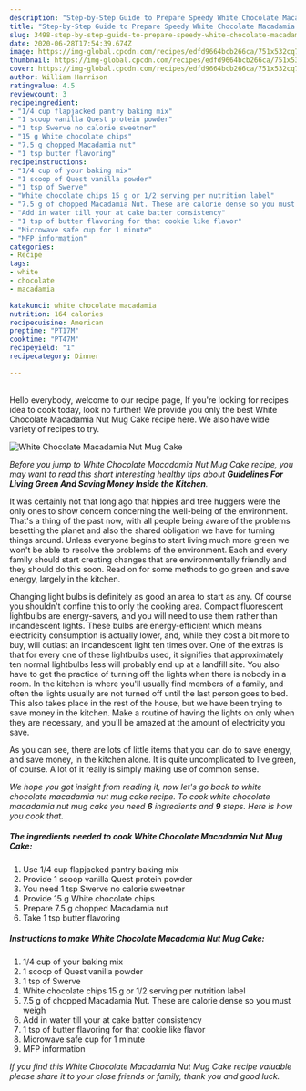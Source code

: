 ```yaml
---
description: "Step-by-Step Guide to Prepare Speedy White Chocolate Macadamia Nut Mug Cake"
title: "Step-by-Step Guide to Prepare Speedy White Chocolate Macadamia Nut Mug Cake"
slug: 3498-step-by-step-guide-to-prepare-speedy-white-chocolate-macadamia-nut-mug-cake
date: 2020-06-28T17:54:39.674Z
image: https://img-global.cpcdn.com/recipes/edfd9664bcb266ca/751x532cq70/white-chocolate-macadamia-nut-mug-cake-recipe-main-photo.jpg
thumbnail: https://img-global.cpcdn.com/recipes/edfd9664bcb266ca/751x532cq70/white-chocolate-macadamia-nut-mug-cake-recipe-main-photo.jpg
cover: https://img-global.cpcdn.com/recipes/edfd9664bcb266ca/751x532cq70/white-chocolate-macadamia-nut-mug-cake-recipe-main-photo.jpg
author: William Harrison
ratingvalue: 4.5
reviewcount: 3
recipeingredient:
- "1/4 cup flapjacked pantry baking mix"
- "1 scoop vanilla Quest protein powder"
- "1 tsp Swerve no calorie sweetner"
- "15 g White chocolate chips"
- "7.5 g chopped Macadamia nut"
- "1 tsp butter flavoring"
recipeinstructions:
- "1/4 cup of your baking mix"
- "1 scoop of Quest vanilla powder"
- "1 tsp of Swerve"
- "White chocolate chips 15 g or 1/2 serving per nutrition label"
- "7.5 g of chopped Macadamia Nut. These are calorie dense so you must weigh"
- "Add in water till your at cake batter consistency"
- "1 tsp of butter flavoring for that cookie like flavor"
- "Microwave safe cup for 1 minute"
- "MFP information"
categories:
- Recipe
tags:
- white
- chocolate
- macadamia

katakunci: white chocolate macadamia 
nutrition: 164 calories
recipecuisine: American
preptime: "PT17M"
cooktime: "PT47M"
recipeyield: "1"
recipecategory: Dinner

---
```

<br>
Hello everybody, welcome to our recipe page, If you're looking for recipes idea to cook today, look no further! We provide you only the best White Chocolate Macadamia Nut Mug Cake recipe here. We also have wide variety of recipes to try.
<br>


![White Chocolate Macadamia Nut Mug Cake](https://img-global.cpcdn.com/recipes/edfd9664bcb266ca/751x532cq70/white-chocolate-macadamia-nut-mug-cake-recipe-main-photo.jpg)

<i>Before you jump to White Chocolate Macadamia Nut Mug Cake recipe, you may want to read this short interesting healthy tips about 
<strong>Guidelines For Living Green And Saving Money Inside the Kitchen</strong>.</i>
</br>

It was certainly not that long ago that hippies and tree huggers were the only ones to show concern concerning the well-being of the environment. That's a thing of the past now, with all people being aware of the problems besetting the planet and also the shared obligation we have for turning things around. Unless everyone begins to start living much more green we won't be able to resolve the problems of the environment. Each and every family should start creating changes that are environmentally friendly and they should do this soon. Read on for some methods to go green and save energy, largely in the kitchen.

Changing light bulbs is definitely as good an area to start as any. Of course you shouldn't confine this to only the cooking area. Compact fluorescent lightbulbs are energy-savers, and you will need to use them rather than incandescent lights. These bulbs are energy-efficient which means electricity consumption is actually lower, and, while they cost a bit more to buy, will outlast an incandescent light ten times over. One of the extras is that for every one of these lightbulbs used, it signifies that approximately ten normal lightbulbs less will probably end up at a landfill site. You also have to get the practice of turning off the lights when there is nobody in a room. In the kitchen is where you'll usually find members of a family, and often the lights usually are not turned off until the last person goes to bed. This also takes place in the rest of the house, but we have been trying to save money in the kitchen. Make a routine of having the lights on only when they are necessary, and you'll be amazed at the amount of electricity you save.

As you can see, there are lots of little items that you can do to save energy, and save money, in the kitchen alone. It is quite uncomplicated to live green, of course. A lot of it really is simply making use of common sense.


<i>We hope you got insight from reading it, now let's go back to white chocolate macadamia nut mug cake recipe. To cook white chocolate macadamia nut mug cake you need <strong>6</strong> ingredients and <strong>9</strong> steps. Here is how you cook that.
</i>

##### The ingredients needed to cook White Chocolate Macadamia Nut Mug Cake:

1. Use 1/4 cup flapjacked pantry baking mix
1. Provide 1 scoop vanilla Quest protein powder
1. You need 1 tsp Swerve no calorie sweetner
1. Provide 15 g White chocolate chips
1. Prepare 7.5 g chopped Macadamia nut
1. Take 1 tsp butter flavoring


##### Instructions to make White Chocolate Macadamia Nut Mug Cake:

1. 1/4 cup of your baking mix
1. 1 scoop of Quest vanilla powder
1. 1 tsp of Swerve
1. White chocolate chips 15 g or 1/2 serving per nutrition label
1. 7.5 g of chopped Macadamia Nut. These are calorie dense so you must weigh
1. Add in water till your at cake batter consistency
1. 1 tsp of butter flavoring for that cookie like flavor
1. Microwave safe cup for 1 minute
1. MFP information


<i>If you find this White Chocolate Macadamia Nut Mug Cake recipe valuable please share it to your close friends or family, thank you and good luck.</i>
